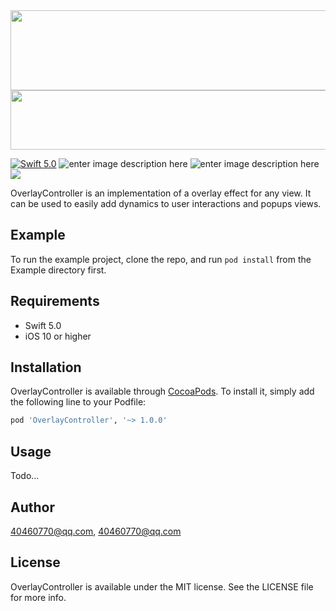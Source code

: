
<img src="https://gitee.com/snail-z/my_assets/raw/master/Github/logozhPopupController.jpg" width="700px" height="128px">

<img src="https://gitee.com/snail-z/my_assets/raw/master/Github/logoOverlayController.jpg" width="720px" height="95px">

[![Swift 5.0](https://img.shields.io/badge/Swift-5.0-orange.svg?style=flat)](https://developer.apple.com/swift/)
![enter image description here](https://img.shields.io/badge/pod-v1.0.0-brightgreen.svg)
![enter image description here](https://img.shields.io/badge/platform-iOS%2010.0%2B-ff69b5152950834.svg) 
<a href="https://github.com/snail-z/OverlayController-Swift/blob/master/LICENSE"><img src="https://img.shields.io/badge/license-MIT-green.svg?style=flat"></a>

OverlayController is an implementation of a overlay effect for any view. It can be used to easily add dynamics to user interactions and popups views.

## Example

To run the example project, clone the repo, and run `pod install` from the Example directory first.

## Requirements

*  Swift 5.0
*  iOS 10 or higher

## Installation

OverlayController is available through [CocoaPods](https://cocoapods.org). To install
it, simply add the following line to your Podfile:

```ruby
pod 'OverlayController', '~> 1.0.0'
```

## Usage

Todo...

## Author

40460770@qq.com, 40460770@qq.com

## License

OverlayController is available under the MIT license. See the LICENSE file for more info.
